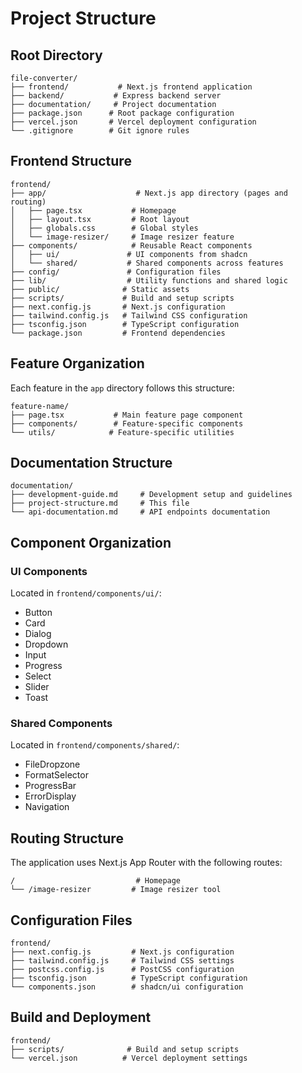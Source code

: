 # Project Structure

## Root Directory
```
file-converter/
├── frontend/           # Next.js frontend application
├── backend/           # Express backend server
├── documentation/     # Project documentation
├── package.json      # Root package configuration
├── vercel.json       # Vercel deployment configuration
└── .gitignore        # Git ignore rules
```

## Frontend Structure
```
frontend/
├── app/                    # Next.js app directory (pages and routing)
│   ├── page.tsx           # Homepage
│   ├── layout.tsx         # Root layout
│   ├── globals.css        # Global styles
│   └── image-resizer/     # Image resizer feature
├── components/            # Reusable React components
│   ├── ui/               # UI components from shadcn
│   └── shared/           # Shared components across features
├── config/               # Configuration files
├── lib/                  # Utility functions and shared logic
├── public/              # Static assets
├── scripts/             # Build and setup scripts
├── next.config.js       # Next.js configuration
├── tailwind.config.js   # Tailwind CSS configuration
├── tsconfig.json        # TypeScript configuration
└── package.json         # Frontend dependencies
```

## Feature Organization
Each feature in the `app` directory follows this structure:
```
feature-name/
├── page.tsx           # Main feature page component
├── components/        # Feature-specific components
└── utils/            # Feature-specific utilities
```

## Documentation Structure
```
documentation/
├── development-guide.md     # Development setup and guidelines
├── project-structure.md     # This file
└── api-documentation.md     # API endpoints documentation
```

## Component Organization

### UI Components
Located in `frontend/components/ui/`:
- Button
- Card
- Dialog
- Dropdown
- Input
- Progress
- Select
- Slider
- Toast

### Shared Components
Located in `frontend/components/shared/`:
- FileDropzone
- FormatSelector
- ProgressBar
- ErrorDisplay
- Navigation

## Routing Structure
The application uses Next.js App Router with the following routes:

```
/                           # Homepage
└── /image-resizer         # Image resizer tool
```

## Configuration Files
```
frontend/
├── next.config.js         # Next.js configuration
├── tailwind.config.js     # Tailwind CSS settings
├── postcss.config.js      # PostCSS configuration
├── tsconfig.json          # TypeScript configuration
└── components.json        # shadcn/ui configuration
```

## Build and Deployment
```
frontend/
├── scripts/              # Build and setup scripts
└── vercel.json          # Vercel deployment settings
```